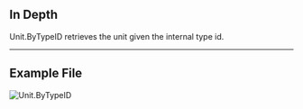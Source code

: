 ## In Depth
Unit.ByTypeID retrieves the unit given the internal type id.
___
## Example File

![Unit.ByTypeID](./DynamoUnits.Unit.ByTypeID_img.png)
